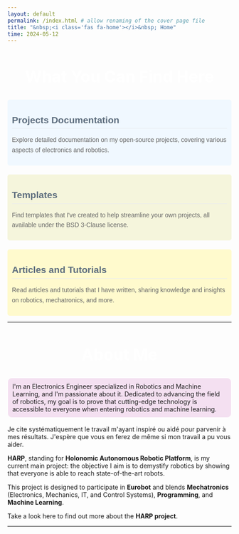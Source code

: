 ```yaml
---
layout: default
permalink: /index.html # allow renaming of the cover page file
title: "&nbsp;<i class='fas fa-home'></i>&nbsp; Home"
time: 2024-05-12
---
```


<center>
  <h2 id="custom-title" style="font-size: 36px; font-weight: bold; color:#fff; border-bottom: none;">What You Can Find Here</h2>
</center>

<div style="display: flex; flex-wrap: wrap; gap: 20px;">

  <div style="flex: 1; min-width: 300px; background-color: #F0F8FF; padding: 10px; border-radius: 5px; color: #333; font-family: Arial, sans-serif; line-height: 1.6;">
    <hr style="border: none; border-top: transparent; margin: 9px 0; background: transparent;">
    <span style="display: block; padding-bottom: .1em; border-bottom: 1px solid #eaecef; font-size: 1.5em; font-weight: bold; color: #5D6D7E;">
      Projects Documentation
    </span>
    <p style="color: #666;">Explore detailed documentation on my open-source projects, covering various aspects of electronics and robotics.</p>
  </div>

  <div style="flex: 1; min-width: 300px; background-color: #F5F5DC; padding: 10px; border-radius: 5px; color: #333; font-family: Arial, sans-serif; line-height: 1.6;">
    <hr style="border: none; border-top: transparent; margin: 9px 0; background: transparent;">
    <span style="display: block; padding-bottom: .1em; border-bottom: 1px solid #eaecef; font-size: 1.5em; font-weight: bold; color: #5D6D7E;">
      Templates
    </span>
    <p style="color: #666;">Find templates that I've created to help streamline your own projects, all available under the BSD 3-Clause license.</p>
  </div>

  <div style="flex: 1; min-width: 300px; background-color: #FFFACD; padding: 10px; border-radius: 5px; color: #333; font-family: Arial, sans-serif; line-height: 1.6;">
    <hr style="border: none; border-top: transparent; margin: 9px 0; background: transparent;">
    <span style="display: block; padding-bottom: .1em; border-bottom: 1px solid #eaecef; font-size: 1.5em; font-weight: bold; color: #5D6D7E;">
      Articles and Tutorials
    </span>
    <p style="color: #666;">Read articles and tutorials that I have written, sharing knowledge and insights on robotics, mechatronics, and more.</p>
  </div>

</div>


<hr>

<center>
  <h2 id="custom-title" style="font-size: 36px; font-weight: bold; color:#fff; border-bottom: none;">About Me</h2>
</center>

<div style="background-color: rgba(176, 19, 159, 0.12); padding: 10px; border: 1px solid #fff; border-radius: 10px;">
  I'm an Electronics Engineer specialized in Robotics and Machine Learning, and I'm passionate about it.
  Dedicated to advancing the field of robotics, my goal is to prove that cutting-edge technology is accessible to everyone when entering robotics and machine learning.
</div>
<br>
Je cite systématiquement le travail m'ayant inspiré ou aidé pour parvenir à mes résultats. J'espère que vous en ferez de même si mon travail a pu vous aider.

**HARP**, standing for **Holonomic Autonomous Robotic Platform**, is my current main project:
the objective I aim is to demystify robotics by showing that everyone is able to reach state-of-the-art robots.

This project is designed to participate in **Eurobot** and blends **Mechatronics** (Electronics, Mechanics, IT, and Control Systems), **Programming**, and **Machine Learning**.

Take a look here to find out more about the **HARP project**.

---